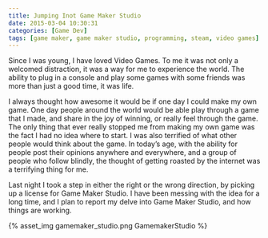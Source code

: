 ```yaml
---
title: Jumping Inot Game Maker Studio
date: 2015-03-04 10:30:31
categories: [Game Dev]
tags: [game maker, game maker studio, programming, steam, video games]
---
```


Since I was young, I have loved Video Games. To me it was not only a welcomed distraction, it was a way for me to experience the world. The ability to plug in a console and play some games with some friends was more than just a good time, it was life.

<!--more-->

I always thought how awesome it would be if one day I could make my own game. One day people around the world would be able play through a game that I made, and share in the joy of winning, or really feel through the game. The only thing that ever really stopped me from making my own game was the fact I had no idea where to start. I was also terrified of what other people would think about the game. In today&#8217;s age, with the ability for people post their opinions anywhere and everywhere, and a group of people who follow blindly, the thought of getting roasted by the internet was a terrifying thing for me.

Last night I took a step in either the right or the wrong direction, by picking up a license for Game Maker Studio. I have been messing with the idea for a long time, and I plan to report my delve into Game Maker Studio, and how things are working.

{% asset_img gamemaker_studio.png GamemakerStudio %}